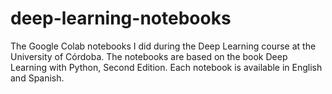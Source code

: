 # deep-learning-notebooks
The Google Colab notebooks I did during the Deep Learning course at the University of Córdoba. 
The notebooks are based on the book Deep Learning with Python, Second Edition.
Each notebook is available in English and Spanish.
